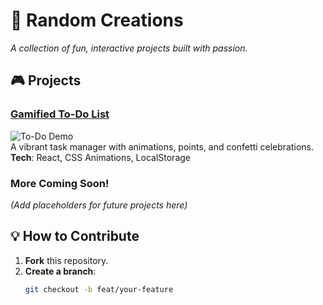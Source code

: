 # 🚀 Random Creations  
*A collection of fun, interactive projects built with passion.*  

## 🎮 Projects  

### [Gamified To-Do List](/projects/vibrant-todo)  
![To-Do Demo](/projects/vibrant-todo/demo.gif)  
A vibrant task manager with animations, points, and confetti celebrations.  
**Tech**: React, CSS Animations, LocalStorage  

### More Coming Soon!  
*(Add placeholders for future projects here)*  

## 💡 How to Contribute  
1. **Fork** this repository.  
2. **Create a branch**:  
   ```bash  
   git checkout -b feat/your-feature  